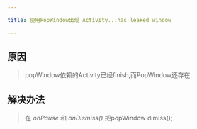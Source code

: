 ```yaml
---

title: 使用PopWindow出现 Activity...has leaked window 

---
```


## 原因 ##

> popWindow依赖的Activity已经finish,而PopWindow还存在

## 解决办法 ##

> 在 *onPause* 和 *onDismiss()* 把popWindow dimiss();

